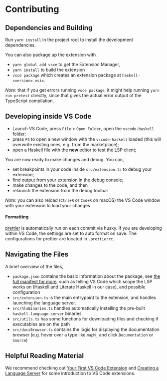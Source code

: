 # Contributing

## Dependencies and Building

Run `yarn install` in the project root to install the development dependencies.

You can also package up the extension with

- `yarn global add vsce` to get the Extension Manager,
- `yarn install` to build the extension
- `vsce package` which creates an extension package at `haskell-<version>.vsix`.

_Note:_ that if you get errors running `vsce package`, it might help running `yarn run pretest` directly, since that gives the actual error output of the TypeScript compilation.

## Developing inside VS Code

- Launch VS Code, press `File` > `Open Folder`, open the `vscode-haskell` folder;
- press `F5` to open a new window with the `vscode-haskell` loaded (this will overwrite existing ones, e.g. from the marketplace);
- open a Haskell file with the **new** editor to test the LSP client;

You are now ready to make changes and debug. You can,

- set breakpoints in your code inside `src/extension.ts` to debug your extension;
- find output from your extension in the debug console;
- make changes to the code, and then
- relaunch the extension from the debug toolbar

_Note_: you can also reload (`Ctrl+R` or `Cmd+R` on macOS) the VS Code window with your extension to load your changes

#### Formatting

[prettier](https://prettier.io) is automatically run on each commit via husky. If you are developing within VS Code, the settings are set to auto format on save.
The configurations for prettier are located in `.prettierrc`.

## Navigating the Files

A brief overview of the files,

- `package.json` contains the basic information about the package, see [the full manifest for more](https://code.visualstudio.com/docs/extensionAPI/extension-manifest), such as telling VS Code which scope the LSP works on (Haskell and Literate Haskell in our case), and possible configuration
- `src/extension.ts` is the main entrypoint to the extension, and handles launching the language server.
- `src/hlsBinaries.ts` handles automatically installing the pre-built `haskell-language-server` binaries
- `src/utils.ts` has some functions for downloading files and checking if executables are on the path
- `src/docsBrowser.ts` contains the logic for displaying the documentation browser (e.g. hover over a type like `mapM_` and click `Documentation` or `Source`)

## Helpful Reading Material

We recommend checking out [Your First VS Code Extension](https://code.visualstudio.com/docs/extensions/example-hello-world) and [Creating a Language Server](https://code.visualstudio.com/docs/extensions/example-language-server) for some introduction to VS Code extensions.
